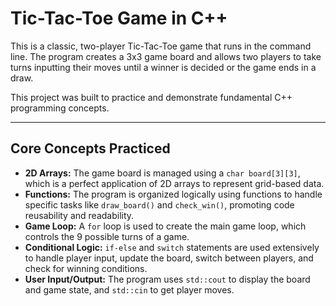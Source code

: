 # Tic-Tac-Toe Game in C++

This is a classic, two-player Tic-Tac-Toe game that runs in the command line. The program creates a 3x3 game board and allows two players to take turns inputting their moves until a winner is decided or the game ends in a draw.



This project was built to practice and demonstrate fundamental C++ programming concepts.

---
## Core Concepts Practiced

* **2D Arrays:** The game board is managed using a `char board[3][3]`, which is a perfect application of 2D arrays to represent grid-based data.
* **Functions:** The program is organized logically using functions to handle specific tasks like `draw_board()` and `check_win()`, promoting code reusability and readability.
* **Game Loop:** A `for` loop is used to create the main game loop, which controls the 9 possible turns of a game.
* **Conditional Logic:** `if-else` and `switch` statements are used extensively to handle player input, update the board, switch between players, and check for winning conditions.
* **User Input/Output:** The program uses `std::cout` to display the board and game state, and `std::cin` to get player moves.